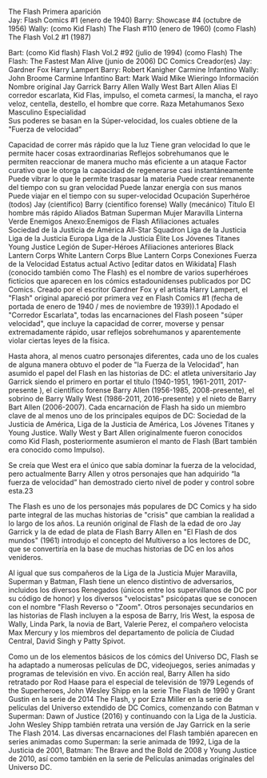 
The Flash
Primera aparición	
Jay:
Flash Comics #1 (enero de 1940)
Barry:
Showcase #4 (octubre de 1956)
Wally: (como Kid Flash)
The Flash #110 (enero de 1960)
(como Flash)
The Flash Vol.2 #1 (1987)

Bart: (como Kid flash) Flash Vol.2 #92 (julio de 1994)
(como Flash) The Flash: The Fastest Man Alive (junio de 2006)
DC Comics
Creador(es)	Jay:
Gardner Fox
Harry Lampert
Barry:
Robert Kanigher
Carmine Infantino
Wally:
John Broome
Carmine Infantino
Bart:
Mark Waid
Mike Wieringo
Información
Nombre original	
Jay Garrick
Barry Allen
Wally West
Bart Allen
Alias	El corredor escarlata, Kid Flas, impulso, el cometa carmesí, la mancha, el rayo veloz, centella, destello, el hombre que corre.
Raza	Metahumanos
Sexo	Masculino
Especialidad	
Sus poderes se basan en la Súper-velocidad, los cuales obtiene de la "Fuerza de velocidad"

Capacidad de correr más rápido que la luz
Tiene gran velocidad lo que le permite hacer cosas extraordinarias
Reflejos sobrehumanos que le permiten reaccionar de manera mucho más eficiente a un ataque
Factor curativo que le otorga la capacidad de regenerarse casi instantáneamente
Puede vibrar lo que le permite traspasar la materia
Puede crear remanente del tiempo con su gran velocidad
Puede lanzar energía con sus manos
Puede viajar en el tiempo con su super-velocidad
Ocupación	Superhéroe (todos)
Jay (científico)
Barry (científico forense) Wally (mecánico)
Título	El hombre más rápido
Aliados	
Batman
Superman
Mujer Maravilla
Linterna Verde
Enemigos	Anexo:Enemigos de Flash
Afiliaciones actuales	
Sociedad de la Justicia de América
All-Star Squadron
Liga de la Justicia
Liga de la Justicia Europa
Liga de la Justicia Élite
Los Jóvenes Titanes
Young Justice
Legión de Super-Héroes
Afiliaciones anteriores	
Black Lantern Corps
White Lantern Corps
Blue Lantern Corps
Conexiones	Fuerza de la Velocidad
Estatus actual	Activo
[editar datos en Wikidata]
Flash (conocido también como The Flash) es el nombre de varios superhéroes ficticios que aparecen en los cómics estadounidenses publicados por DC Comics. Creado por el escritor Gardner Fox y el artista Harry Lampert, el "Flash" original apareció por primera vez en Flash Comics #1 (fecha de portada de enero de 1940 / mes de noviembre de 1939)).1​ Apodado el "Corredor Escarlata", todas las encarnaciones del Flash poseen "súper velocidad", que incluye la capacidad de correr, moverse y pensar extremadamente rápido, usar reflejos sobrehumanos y aparentemente violar ciertas leyes de la física.

Hasta ahora, al menos cuatro personajes diferentes, cada uno de los cuales de alguna manera obtuvo el poder de "la Fuerza de la Velocidad", han asumido el papel del Flash en las historias de DC: el atleta universitario Jay Garrick siendo el primero en portar el título (1940-1951, 1961-2011, 2017-presente ), el científico forense Barry Allen (1956-1985, 2008-presente), el sobrino de Barry Wally West (1986-2011, 2016-presente) y el nieto de Barry Bart Allen (2006-2007). Cada encarnación de Flash ha sido un miembro clave de al menos uno de los principales equipos de DC: Sociedad de la Justicia de América, Liga de la Justicia de América, Los Jóvenes Titanes y Young Justice. Wally West y Bart Allen originalmente fueron conocidos como Kid Flash, posteriormente asumieron el manto de Flash (Bart también era conocido como Impulso).

Se creía que West era el único que sabía dominar la fuerza de la velocidad, pero actualmente Barry Allen y otros personajes que han adquirido “la fuerza de velocidad” han demostrado cierto nivel de poder y control sobre esta.2​3​

The Flash es uno de los personajes más populares de DC Comics y ha sido parte integral de las muchas historias de "crisis" que cambian la realidad a lo largo de los años. La reunión original de Flash de la edad de oro Jay Garrick y la de edad de plata de Flash Barry Allen en "El Flash de dos mundos" (1961) introdujo el concepto del Multiverso a los lectores de DC, que se convertiría en la base de muchas historias de DC en los años venideros.

Al igual que sus compañeros de la Liga de la Justicia Mujer Maravilla, Superman y Batman, Flash tiene un elenco distintivo de adversarios, incluidos los diversos Renegados (únicos entre los supervillanos de DC por su código de honor) y los diversos "velocistas" psicópatas que se conocen con el nombre "Flash Reverso o "Zoom". Otros personajes secundarios en las historias de Flash incluyen a la esposa de Barry, Iris West, la esposa de Wally, Linda Park, la novia de Bart, Valerie Perez, el compañero velocista Max Mercury y los miembros del departamento de policía de Ciudad Central, David Singh y Patty Spivot.

Como un de los elementos básicos de los cómics del Universo DC, Flash se ha adaptado a numerosas películas de DC, videojuegos, series animadas y programas de televisión en vivo. En acción real, Barry Allen ha sido retratado por Rod Haase para el especial de televisión de 1979 Legends of the Superheroes, John Wesley Shipp en la serie The Flash de 1990 y Grant Gustin en la serie de 2014 The Flash, y por Ezra Miller en la serie de películas del Universo extendido de DC Comics, comenzando con Batman v Superman: Dawn of Justice (2016) y continuando con la Liga de la Justicia. John Wesley Shipp también retrata una versión de Jay Garrick en la serie The Flash 2014. Las diversas encarnaciones del Flash también aparecen en series animadas como Superman: la serie animada de 1992, Liga de la Justicia de 2001, Batman: The Brave and the Bold de 2008 y Young Justice de 2010, así como también en la serie de Películas animadas originales del Universo DC.

